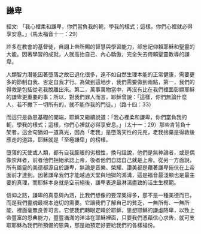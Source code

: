 ## 謙卑 ##

經文: 「我心裡柔和謙卑，你們當負我的軛，學我的樣式；這樣，你們心裡就必得享安息。」（馬太福音十一：29）



許多在教會的基督徒，自詡上帝所賜的智慧與學習能力，卻忘記仰賴耶穌和聖靈的大能。因著學習的成就，人就高抬自己、內心驕傲，完全失去倚賴聖靈教導的謙卑。

人類智力潛能因著墮落之故已退化很多，遠不如自然生理本能的正常健康，需要更多的節制自我、否定自我才行。為做到這地步，我們需要做到兩點，第一，我們的得救是包括從老我脫離出來。第二，萬事萬物當中，再沒有比在我們裡面彰顯耶穌的謙卑更重要的事；所以，對我們罪人而言，耶穌曾說：「這樣，你們無論什麼人，若不撇下一切所有的，就不能作我的門徒。」（路十四：33）

而這只是救恩基礎的開端，耶穌又繼續說道：「我心裡柔和謙卑，你們當負我的軛，學我的樣式；這樣，你們心裡就必得享安息。」（太十一：29）那些肯背負十架者，這金句猶如一道真光，因為「老我」是墮落天性的元兇，老我捨棄是得救後應走的道路，耶穌就是「至極謙卑」的榜樣。

墮落的天使或人類，都有自我膨脹的劣根性，換句話說，他們是無神論者，或是偶像崇拜者，前者他們拒絕承認上帝，後者他們自認自己就是上帝。從另一方面說，所有屬靈的美德都源自於謙卑，無論是音樂、榮耀、讚美都是藉著謙卑俯伏在上帝面前才達到。因著謙卑我們才能越過天堂與地獄的鴻溝，這是福音最淺顯也是最主要的真理，而耶穌本身就是空前絕後，謙卑表達最淋漓盡致的活生生模範。

信仰之路，謙卑的真意與內涵，比我們想像的要深奧得多，那不是一種美德而已，而是我們靈魂最根本迫切的需要。它讓我們了解自己的貧乏，一無所有、一無所能，裡面毫無良善可言。它使我們轉眼定睛於耶穌，思想耶穌的謙虛降卑，以致上帝豐富的恩典能力，豐豐滿滿的洋溢在耶穌裡面，只要我們憑藉信心求告，就可支取耶穌為我們所預備的恩典，那是祂預定好要給我們的各樣福份。